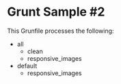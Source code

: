 # Grunt Sample #2

This Grunfile processes the following:

- all
  - clean
  - responsive_images
- default
  - responsive_images